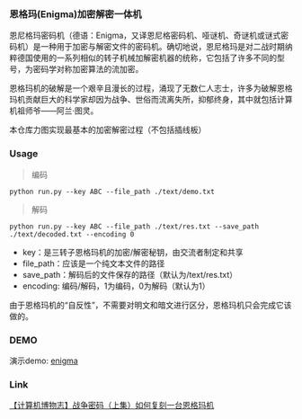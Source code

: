 ### 恩格玛(Enigma)加密解密一体机
恩尼格玛密码机（德语：Enigma，又译恩尼格密码机、哑谜机、奇谜机或谜式密码机）是一种用于加密与解密文件的密码机。确切地说，恩尼格玛是对二战时期纳粹德国使用的一系列相似的转子机械加解密机器的统称，它包括了许多不同的型号，为密码学对称加密算法的流加密。

恩格玛机的破解是一个艰辛且漫长的过程，涌现了无数仁人志士，许多为破解恩格玛机贡献巨大的科学家却因为战争、世俗而流离失所，抑郁终身，其中就包括计算机祖师爷——阿兰·图灵。

本仓库力图实现最基本的加密解密过程（不包括插线板）

### Usage
> 编码
```commandline
python run.py --key ABC --file_path ./text/demo.txt
```
> 解码
```commandline
python run.py --key ABC --file_path ./text/res.txt --save_path ./text/decoded.txt --encoding 0
```
- key：是三转子恩格玛机的加密/解密秘钥，由交流者制定和共享
- file_path：应该是一个纯文本文件的路径
- save_path：解码后的文件保存的路径（默认为/text/res.txt）
- encoding: 编码/解码，1为编码，0为解码（默认为1）

由于恩格玛机的“自反性”，不需要对明文和暗文进行区分，恩格玛机只会完成它该做的。

### DEMO

演示demo: [enigma](http://47.103.38.227:9997/page/enigma.html)

### Link
[【计算机博物志】战争密码（上集）如何复刻一台恩格玛机](https://www.bilibili.com/video/BV1DS4y1R7hM)
